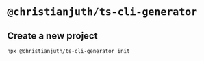 # `@christianjuth/ts-cli-generator`

## Create a new project

```bash
npx @christianjuth/ts-cli-generator init
```